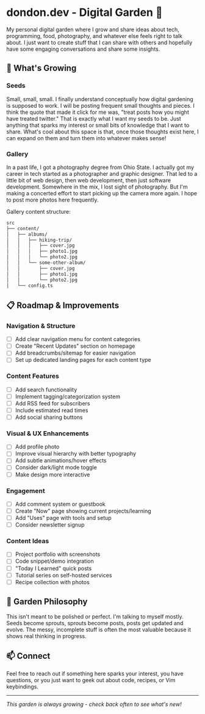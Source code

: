 # dondon.dev - Digital Garden 🌱

My personal digital garden where I grow and share ideas about tech, programming, food, photography, and whatever else feels right to talk about. I just want to create stuff that I can share with others and hopefully have some engaging conversations and share some insights.

## 🌿 What's Growing

### Seeds
Small, small, small. I finally understand conceptually how digital gardening is supposed to work. I will be posting frequent small thoughts and pieces. I think the quote that made it click for me was, "treat posts how you might have treated twitter." That is exactly what I want my seeds to be. Just anything that sparks my interest or small bits of knowledge that I want to share. What's cool about this space is that, once those thoughts exist here, I can expand on them and turn them into whatever makes sense!

### Gallery
In a past life, I got a photography degree from Ohio State. I actually got my career in tech started as a photographer and graphic designer. That led to a little bit of web design, then web development, then just software development. Somewhere in the mix, I lost sight of photography. But I'm making a concerted effort to start picking up the camera more again. I hope to post more photos here frequently.

Gallery content structure:
```bash
src
├── content/
│   ├── albums/
│   │   ├── hiking-trip/
│   │   │   ├── cover.jpg
│   │   │   ├── photo1.jpg
│   │   │   └── photo2.jpg
│   │   └── some-other-album/
│   │       ├── cover.jpg
│   │       ├── photo1.jpg
│   │       └── photo2.jpg
│   └── config.ts
```

## 📋 Roadmap & Improvements

### Navigation & Structure
- [ ] Add clear navigation menu for content categories
- [ ] Create "Recent Updates" section on homepage
- [ ] Add breadcrumbs/sitemap for easier navigation
- [ ] Set up dedicated landing pages for each content type

### Content Features
- [ ] Add search functionality
- [ ] Implement tagging/categorization system
- [ ] Add RSS feed for subscribers
- [ ] Include estimated read times
- [ ] Add social sharing buttons

### Visual & UX Enhancements
- [ ] Add profile photo
- [ ] Improve visual hierarchy with better typography
- [ ] Add subtle animations/hover effects
- [ ] Consider dark/light mode toggle
- [ ] Make design more interactive

### Engagement
- [ ] Add comment system or guestbook
- [ ] Create "Now" page showing current projects/learning
- [ ] Add "Uses" page with tools and setup
- [ ] Consider newsletter signup

### Content Ideas
- [ ] Project portfolio with screenshots
- [ ] Code snippet/demo integration
- [ ] "Today I Learned" quick posts
- [ ] Tutorial series on self-hosted services
- [ ] Recipe collection with photos

## 🌱 Garden Philosophy

This isn't meant to be polished or perfect. I'm talking to myself mostly. Seeds become sprouts, sprouts become posts, posts get updated and evolve. The messy, incomplete stuff is often the most valuable because it shows real thinking in progress.

## 📫 Connect

Feel free to reach out if something here sparks your interest, you have questions, or you just want to geek out about code, recipes, or Vim keybindings.

---

*This garden is always growing - check back often to see what's new!*